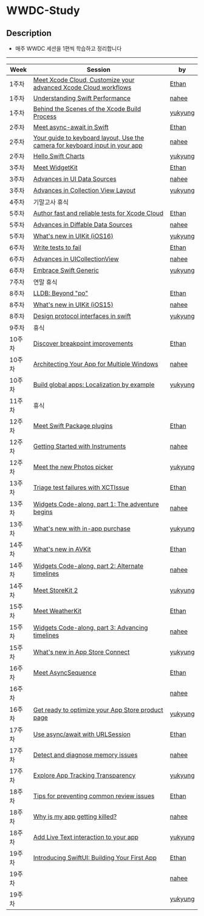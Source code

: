 # WWDC-Study

## Description
* 매주 WWDC 세션을 1편씩 학습하고 정리합니다

-------

| Week | Session | by |
|----------|----------------|--------|
|1주차|[Meet Xcode Cloud, Customize your advanced Xcode Cloud workflows](https://github.com/A-Piece-Of-WWDC/WWDC-Study/blob/main/1%EC%A3%BC%EC%B0%A8/Xcode%20Cloud.md)|[Ethan](https://github.com/Daltonicc)|
|1주차|[Understanding Swift Performance](https://github.com/A-Piece-Of-WWDC/WWDC-Study/blob/main/1%EC%A3%BC%EC%B0%A8/Understanding%20Swift%20Performance/Understanding%20Swift%20Performance.md)|[nahee](https://github.com/k-nh)|
|1주차|[Behind the Scenes of the Xcode Build Process](https://github.com/A-Piece-Of-WWDC/WWDC-Study/blob/main/1%EC%A3%BC%EC%B0%A8/xcode-build-process.md)|[yukyung](https://github.com/anyukyung)|
|2주차|[Meet async-await in Swift](https://github.com/A-Piece-Of-WWDC/WWDC-Study/blob/main/2%EC%A3%BC%EC%B0%A8/Meet%20async-await%20in%20Swift.md)|[Ethan](https://github.com/Daltonicc)|
|2주차|[Your guide to keyboard layout, Use the camera for keyboard input in your app](https://github.com/A-Piece-Of-WWDC/WWDC-Study/blob/main/2%EC%A3%BC%EC%B0%A8/Keyboard%20changes%20in%20iOS%2015%20(LayoutGuide%2C%20Camera).md)|[nahee](https://github.com/k-nh)|
|2주차|[Hello Swift Charts](https://github.com/A-Piece-Of-WWDC/WWDC-Study/blob/main/2%EC%A3%BC%EC%B0%A8/swift-Charts.md)|[yukyung](https://github.com/anyukyung)|
|3주차|[Meet WidgetKit](https://github.com/A-Piece-Of-WWDC/WWDC-Study/blob/main/3%EC%A3%BC%EC%B0%A8/Meet%20WidgetKit.md)|[Ethan](https://github.com/Daltonicc)|
|3주차|[Advances in UI Data Sources](https://github.com/A-Piece-Of-WWDC/WWDC-Study/blob/main/3%EC%A3%BC%EC%B0%A8/Advances%20in%20UI%20Data%20Sources.md)|[nahee](https://github.com/k-nh)|
|3주차|[Advances in Collection View Layout](https://github.com/A-Piece-Of-WWDC/WWDC-Study/blob/main/3%EC%A3%BC%EC%B0%A8/Advances-in-Collection-View-Layout.md)|[yukyung](https://github.com/anyukyung)|
|4주차|기말고사 휴식|[]()|
|5주차|[Author fast and reliable tests for Xcode Cloud](https://github.com/A-Piece-Of-WWDC/WWDC-Study/blob/main/5%EC%A3%BC%EC%B0%A8/Author%20fast%20and%20reliable%20tests%20for%20Xcode%20Cloud.md)|[Ethan](https://github.com/Daltonicc)|
|5주차|[Advances in Diffable Data Sources](https://github.com/A-Piece-Of-WWDC/WWDC-Study/blob/main/5%EC%A3%BC%EC%B0%A8/Advances%20in%20Diffable%20Data%20Sources.md)|[nahee](https://github.com/k-nh)|
|5주차|[What's new in UIKit (iOS16)](https://github.com/A-Piece-Of-WWDC/WWDC-Study/blob/main/5%EC%A3%BC%EC%B0%A8/What's%20new%20in%20UIKit.md)|[yukyung](https://github.com/anyukyung)|
|6주차|[Write tests to fail](https://github.com/A-Piece-Of-WWDC/WWDC-Study/blob/main/6%EC%A3%BC%EC%B0%A8/Write%20tests%20to%20fail.md)|[Ethan](https://github.com/Daltonicc)|
|6주차|[Advances in UICollectionView](https://github.com/A-Piece-Of-WWDC/WWDC-Study/blob/main/6%EC%A3%BC%EC%B0%A8/Advances%20in%20UICollectionView.md)|[nahee](https://github.com/k-nh)|
|6주차|[Embrace Swift Generic](https://github.com/A-Piece-Of-WWDC/WWDC-Study/blob/main/6%EC%A3%BC%EC%B0%A8/Embrace%20Swift%20generics.md)|[yukyung](https://github.com/anyukyung)|
|7주차|연말 휴식|[]()|
|8주차|[LLDB: Beyond "po"](https://github.com/A-Piece-Of-WWDC/WWDC-Study/blob/main/8%EC%A3%BC%EC%B0%A8/LLDB:%20Beyond%20%E2%80%9Cpo%E2%80%9D.md)|[Ethan](https://github.com/Daltonicc)|
|8주차|[What's new in UIKit (iOS15)]()|[nahee](https://github.com/k-nh)|
|8주차|[Design protocol interfaces in swift](https://plucky-boot-fc9.notion.site/Design-protocol-interfaces-in-swift-65d8b43a0a994f209e7b18493d35a2fa)|[yukyung](https://github.com/anyukyung)|
|9주차|휴식|[]()|
|10주차|[Discover breakpoint improvements](https://github.com/A-Piece-Of-WWDC/WWDC-Study/blob/main/10%EC%A3%BC%EC%B0%A8/Discover%20breakpoint%20improvements.md)|[Ethan](https://github.com/Daltonicc)|
|10주차|[Architecting Your App for Multiple Windows](https://naribox.notion.site/WWDC19-Architecting-Your-App-for-Multiple-Windows-23f9b9e0d13240239b961b3f731ce7fa)|[nahee](https://github.com/k-nh)|
|10주차|[Build global apps: Localization by example](https://plucky-boot-fc9.notion.site/Build-global-apps-Localization-by-example-3dd988b78abb4884845b7be8c97980ef)|[yukyung](https://github.com/anyukyung)|
|11주차|휴식|[]()|
|12주차|[Meet Swift Package plugins](https://github.com/A-Piece-Of-WWDC/WWDC-Study/blob/main/12%EC%A3%BC%EC%B0%A8/Meet%20Swift%20Package%20plugins.md)|[Ethan](https://github.com/Daltonicc)|
|12주차|[Getting Started with Instruments](https://naribox.notion.site/WWDC19-Getting-Started-with-Instruments-5083f27482ad4382bcfdaf4df8b77a18)|[nahee](https://github.com/k-nh)|
|12주차|[Meet the new Photos picker](https://plucky-boot-fc9.notion.site/Meet-the-new-Photos-picker-2d9cfb426cd84d6da151bd5dee0168ee)|[yukyung](https://github.com/anyukyung)|
|13주차|[Triage test failures with XCTIssue](https://github.com/A-Piece-Of-WWDC/WWDC-Study/blob/main/13%EC%A3%BC%EC%B0%A8/Triage%20test%20failures%20with%20XCTIssue.md)|[Ethan](https://github.com/Daltonicc)|
|13주차|[Widgets Code-along, part 1: The adventure begins](https://github.com/A-Piece-Of-WWDC/WWDC-Study/blob/main/13%EC%A3%BC%EC%B0%A8/Widgets%20Code-along%2C%20part%201.md.md)|[nahee](https://github.com/k-nh)|
|13주차|[What's new with in-app purchase](https://github.com/A-Piece-Of-WWDC/WWDC-Study/blob/main/13%EC%A3%BC%EC%B0%A8/What's%20new%20with%20in-app%20purchase.md)|[yukyung](https://github.com/anyukyung)|
|14주차|[What's new in AVKit](https://github.com/A-Piece-Of-WWDC/WWDC-Study/blob/main/14%EC%A3%BC%EC%B0%A8/What's%20new%20in%20AVKit.md)|[Ethan](https://github.com/Daltonicc)|
|14주차|[Widgets Code-along, part 2: Alternate timelines](https://github.com/A-Piece-Of-WWDC/WWDC-Study/blob/main/14%EC%A3%BC%EC%B0%A8/Widgets%20Code-along%2C%20part%202.md.md)|[nahee](https://github.com/k-nh)|
|14주차|[Meet StoreKit 2](https://github.com/A-Piece-Of-WWDC/WWDC-Study/blob/main/14%EC%A3%BC%EC%B0%A8/Meet%20StoreKit%202.md)|[yukyung](https://github.com/anyukyung)|
|15주차|[Meet WeatherKit](https://github.com/A-Piece-Of-WWDC/WWDC-Study/blob/main/15%EC%A3%BC%EC%B0%A8/Meet%20WeatherKit.md)|[Ethan](https://github.com/Daltonicc)|
|15주차|[Widgets Code-along, part 3: Advancing timelines ](https://github.com/A-Piece-Of-WWDC/WWDC-Study/blob/main/15%EC%A3%BC%EC%B0%A8/Widgets%20Code-along%2C%20part%203.md)|[nahee](https://github.com/k-nh)|
|15주차|[What's new in App Store Connect](https://github.com/A-Piece-Of-WWDC/WWDC-Study/blob/main/15%EC%A3%BC%EC%B0%A8/What's%20new%20in%20App%20Store%20Connect.md)|[yukyung](https://github.com/anyukyung)|
|16주차|[Meet AsyncSequence](https://github.com/A-Piece-Of-WWDC/WWDC-Study/blob/main/16%EC%A3%BC%EC%B0%A8/Meet%20AsyncSequence.md)|[Ethan](https://github.com/Daltonicc)|
|16주차|[]()|[nahee](https://github.com/k-nh)|
|16주차|[Get ready to optimize your App Store product page](https://github.com/A-Piece-Of-WWDC/WWDC-Study/blob/main/16%EC%A3%BC%EC%B0%A8/Get%20ready%20to%20optimize%20your%20App%20Store%20product%20page.md)|[yukyung](https://github.com/anyukyung)|
|17주차|[Use async/await with URLSession](https://github.com/A-Piece-Of-WWDC/WWDC-Study/blob/main/17%EC%A3%BC%EC%B0%A8/Use%20Async%2CAwait%20with%20URLSession.md)|[Ethan](https://github.com/Daltonicc)|
|17주차|[Detect and diagnose memory issues](https://github.com/A-Piece-Of-WWDC/WWDC-Study/blob/18th-week/Why-is-my-app-getting-killed/17%EC%A3%BC%EC%B0%A8/Detect%20and%20diagnose%20memory%20issues.md)|[nahee](https://github.com/k-nh)|
|17주차|[Explore App Tracking Transparency](https://github.com/A-Piece-Of-WWDC/WWDC-Study/blob/main/17%EC%A3%BC%EC%B0%A8/Explore%20App%20Tracking%20Transparency.md)|[yukyung](https://github.com/anyukyung)|
|18주차|[Tips for preventing common review issues](https://github.com/A-Piece-Of-WWDC/WWDC-Study/blob/main/18%EC%A3%BC%EC%B0%A8/Tips%20for%20preventing%20common%20review%20issues.md)|[Ethan](https://github.com/Daltonicc)|
|18주차|[Why is my app getting killed?](https://github.com/A-Piece-Of-WWDC/WWDC-Study/blob/18th-week/Why-is-my-app-getting-killed/18%EC%A3%BC%EC%B0%A8/Why%20is%20my%20app%20getting%20killed%3F.md)|[nahee](https://github.com/k-nh)|
|18주차|[Add Live Text interaction to your app](https://github.com/A-Piece-Of-WWDC/WWDC-Study/blob/main/18%EC%A3%BC%EC%B0%A8/Add%20Live%20Text%20interaction%20to%20your%20app.md)|[yukyung](https://github.com/anyukyung)|
|19주차|[Introducing SwiftUI: Building Your First App](https://github.com/A-Piece-Of-WWDC/WWDC-Study/blob/main/19%EC%A3%BC%EC%B0%A8/Introducing%20SwiftUI%3A%20Building%20Your%20First%20App.md)|[Ethan](https://github.com/Daltonicc)|
|19주차|[]()|[nahee](https://github.com/k-nh)|
|19주차|[]()|[yukyung](https://github.com/anyukyung)|

